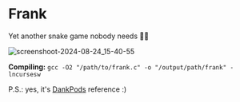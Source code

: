 # Frank
Yet another snake game nobody needs 🤷‍♂️

![screenshoot-2024-08-24_15-40-55](https://github.com/user-attachments/assets/f2363367-17f0-4217-baf1-8c242b225066)

**Compiling:**
```gcc -O2 "/path/to/frank.c" -o "/output/path/frank" -lncursesw```

P.S.: yes, it's [DankPods](https://www.youtube.com/@DankPods) reference :)
